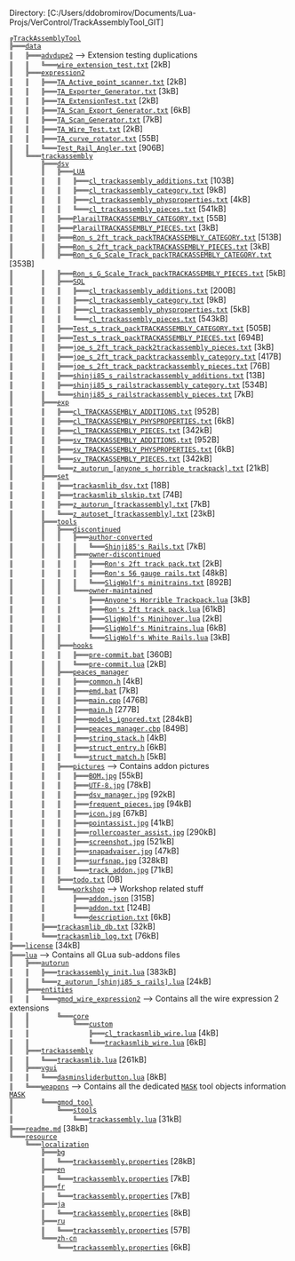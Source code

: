 ﻿Directory: [C:/Users/ddobromirov/Documents/Lua-Projs/VerControl/TrackAssemblyTool_GIT]

`╔`[`TrackAssemblyTool`][ref-1-TrackAssemblyTool]  
`╠═══`[`data`][ref-2-data]  
`║   ╠═══`[`advdupe2`][ref-3-advdupe2] --> Extension testing duplications  
`║   ║   ╚═══`[`wire_extension_test.txt`][ref-4-wire%5Fextension%5Ftest.txt] [2kB]  
`║   ╠═══`[`expression2`][ref-5-expression2]  
`║   ║   ╠═══`[`TA_Active_point_scanner.txt`][ref-6-TA%5FActive%5Fpoint%5Fscanner.txt] [2kB]  
`║   ║   ╠═══`[`TA_Exporter_Generator.txt`][ref-7-TA%5FExporter%5FGenerator.txt] [3kB]  
`║   ║   ╠═══`[`TA_ExtensionTest.txt`][ref-8-TA%5FExtensionTest.txt] [2kB]  
`║   ║   ╠═══`[`TA_Scan_Export_Generator.txt`][ref-9-TA%5FScan%5FExport%5FGenerator.txt] [6kB]  
`║   ║   ╠═══`[`TA_Scan_Generator.txt`][ref-10-TA%5FScan%5FGenerator.txt] [7kB]  
`║   ║   ╠═══`[`TA_Wire_Test.txt`][ref-11-TA%5FWire%5FTest.txt] [2kB]  
`║   ║   ╠═══`[`TA_curve_rotator.txt`][ref-12-TA%5Fcurve%5Frotator.txt] [55B]  
`║   ║   ╚═══`[`Test_Rail_Angler.txt`][ref-13-Test%5FRail%5FAngler.txt] [906B]  
`║   ╚═══`[`trackassembly`][ref-14-trackassembly]  
`║       ╠═══`[`dsv`][ref-15-dsv]  
`║       ║   ╠═══`[`LUA`][ref-16-LUA]  
`║       ║   ║   ╠═══`[`cl_trackassembly_additions.txt`][ref-17-cl%5Ftrackassembly%5Fadditions.txt] [103B]  
`║       ║   ║   ╠═══`[`cl_trackassembly_category.txt`][ref-18-cl%5Ftrackassembly%5Fcategory.txt] [9kB]  
`║       ║   ║   ╠═══`[`cl_trackassembly_physproperties.txt`][ref-19-cl%5Ftrackassembly%5Fphysproperties.txt] [4kB]  
`║       ║   ║   ╚═══`[`cl_trackassembly_pieces.txt`][ref-20-cl%5Ftrackassembly%5Fpieces.txt] [541kB]  
`║       ║   ╠═══`[`PlarailTRACKASSEMBLY_CATEGORY.txt`][ref-21-PlarailTRACKASSEMBLY%5FCATEGORY.txt] [55B]  
`║       ║   ╠═══`[`PlarailTRACKASSEMBLY_PIECES.txt`][ref-22-PlarailTRACKASSEMBLY%5FPIECES.txt] [3kB]  
`║       ║   ╠═══`[`Ron_s_2ft_track_packTRACKASSEMBLY_CATEGORY.txt`][ref-23-Ron%5Fs%5F2ft%5Ftrack%5FpackTRACKASSEMBLY%5FCATEGORY.txt] [513B]  
`║       ║   ╠═══`[`Ron_s_2ft_track_packTRACKASSEMBLY_PIECES.txt`][ref-24-Ron%5Fs%5F2ft%5Ftrack%5FpackTRACKASSEMBLY%5FPIECES.txt] [3kB]  
`║       ║   ╠═══`[`Ron_s_G_Scale_Track_packTRACKASSEMBLY_CATEGORY.txt`][ref-25-Ron%5Fs%5FG%5FScale%5FTrack%5FpackTRACKASSEMBLY%5FCATEGORY.txt] [353B]  
`║       ║   ╠═══`[`Ron_s_G_Scale_Track_packTRACKASSEMBLY_PIECES.txt`][ref-26-Ron%5Fs%5FG%5FScale%5FTrack%5FpackTRACKASSEMBLY%5FPIECES.txt] [5kB]  
`║       ║   ╠═══`[`SQL`][ref-27-SQL]  
`║       ║   ║   ╠═══`[`cl_trackassembly_additions.txt`][ref-28-cl%5Ftrackassembly%5Fadditions.txt] [200B]  
`║       ║   ║   ╠═══`[`cl_trackassembly_category.txt`][ref-29-cl%5Ftrackassembly%5Fcategory.txt] [9kB]  
`║       ║   ║   ╠═══`[`cl_trackassembly_physproperties.txt`][ref-30-cl%5Ftrackassembly%5Fphysproperties.txt] [5kB]  
`║       ║   ║   ╚═══`[`cl_trackassembly_pieces.txt`][ref-31-cl%5Ftrackassembly%5Fpieces.txt] [543kB]  
`║       ║   ╠═══`[`Test_s_track_packTRACKASSEMBLY_CATEGORY.txt`][ref-32-Test%5Fs%5Ftrack%5FpackTRACKASSEMBLY%5FCATEGORY.txt] [505B]  
`║       ║   ╠═══`[`Test_s_track_packTRACKASSEMBLY_PIECES.txt`][ref-33-Test%5Fs%5Ftrack%5FpackTRACKASSEMBLY%5FPIECES.txt] [694B]  
`║       ║   ╠═══`[`joe_s_2ft_track_pack2trackassembly_pieces.txt`][ref-34-joe%5Fs%5F2ft%5Ftrack%5Fpack2trackassembly%5Fpieces.txt] [3kB]  
`║       ║   ╠═══`[`joe_s_2ft_track_packtrackassembly_category.txt`][ref-35-joe%5Fs%5F2ft%5Ftrack%5Fpacktrackassembly%5Fcategory.txt] [417B]  
`║       ║   ╠═══`[`joe_s_2ft_track_packtrackassembly_pieces.txt`][ref-36-joe%5Fs%5F2ft%5Ftrack%5Fpacktrackassembly%5Fpieces.txt] [76B]  
`║       ║   ╠═══`[`shinji85_s_railstrackassembly_additions.txt`][ref-37-shinji85%5Fs%5Frailstrackassembly%5Fadditions.txt] [13B]  
`║       ║   ╠═══`[`shinji85_s_railstrackassembly_category.txt`][ref-38-shinji85%5Fs%5Frailstrackassembly%5Fcategory.txt] [534B]  
`║       ║   ╚═══`[`shinji85_s_railstrackassembly_pieces.txt`][ref-39-shinji85%5Fs%5Frailstrackassembly%5Fpieces.txt] [7kB]  
`║       ╠═══`[`exp`][ref-40-exp]  
`║       ║   ╠═══`[`cl_TRACKASSEMBLY_ADDITIONS.txt`][ref-41-cl%5FTRACKASSEMBLY%5FADDITIONS.txt] [952B]  
`║       ║   ╠═══`[`cl_TRACKASSEMBLY_PHYSPROPERTIES.txt`][ref-42-cl%5FTRACKASSEMBLY%5FPHYSPROPERTIES.txt] [6kB]  
`║       ║   ╠═══`[`cl_TRACKASSEMBLY_PIECES.txt`][ref-43-cl%5FTRACKASSEMBLY%5FPIECES.txt] [342kB]  
`║       ║   ╠═══`[`sv_TRACKASSEMBLY_ADDITIONS.txt`][ref-44-sv%5FTRACKASSEMBLY%5FADDITIONS.txt] [952B]  
`║       ║   ╠═══`[`sv_TRACKASSEMBLY_PHYSPROPERTIES.txt`][ref-45-sv%5FTRACKASSEMBLY%5FPHYSPROPERTIES.txt] [6kB]  
`║       ║   ╠═══`[`sv_TRACKASSEMBLY_PIECES.txt`][ref-46-sv%5FTRACKASSEMBLY%5FPIECES.txt] [342kB]  
`║       ║   ╚═══`[`z_autorun_[anyone_s_horrible_trackpack].txt`][ref-47-z%5Fautorun%5F%5Banyone%5Fs%5Fhorrible%5Ftrackpack%5D.txt] [21kB]  
`║       ╠═══`[`set`][ref-48-set]  
`║       ║   ╠═══`[`trackasmlib_dsv.txt`][ref-49-trackasmlib%5Fdsv.txt] [18B]  
`║       ║   ╠═══`[`trackasmlib_slskip.txt`][ref-50-trackasmlib%5Fslskip.txt] [74B]  
`║       ║   ╠═══`[`z_autorun_[trackassembly].txt`][ref-51-z%5Fautorun%5F%5Btrackassembly%5D.txt] [7kB]  
`║       ║   ╚═══`[`z_autoset_[trackassembly].txt`][ref-52-z%5Fautoset%5F%5Btrackassembly%5D.txt] [23kB]  
`║       ╠═══`[`tools`][ref-53-tools]  
`║       ║   ╠═══`[`discontinued`][ref-54-discontinued]  
`║       ║   ║   ╠═══`[`author-converted`][ref-55-author%2Dconverted]  
`║       ║   ║   ║   ╚═══`[`Shinji85's Rails.txt`][ref-56-Shinji85%27s%20Rails.txt] [7kB]  
`║       ║   ║   ╠═══`[`owner-discontinued`][ref-57-owner%2Ddiscontinued]  
`║       ║   ║   ║   ╠═══`[`Ron's 2ft track pack.txt`][ref-58-Ron%27s%202ft%20track%20pack.txt] [2kB]  
`║       ║   ║   ║   ╠═══`[`Ron's 56 gauge rails.txt`][ref-59-Ron%27s%2056%20gauge%20rails.txt] [48kB]  
`║       ║   ║   ║   ╚═══`[`SligWolf's minitrains.txt`][ref-60-SligWolf%27s%20minitrains.txt] [892B]  
`║       ║   ║   ╚═══`[`owner-maintained`][ref-61-owner%2Dmaintained]  
`║       ║   ║       ╠═══`[`Anyone's Horrible Trackpack.lua`][ref-62-Anyone%27s%20Horrible%20Trackpack.lua] [3kB]  
`║       ║   ║       ╠═══`[`Ron's 2ft track pack.lua`][ref-63-Ron%27s%202ft%20track%20pack.lua] [61kB]  
`║       ║   ║       ╠═══`[`SligWolf's Minihover.lua`][ref-64-SligWolf%27s%20Minihover.lua] [2kB]  
`║       ║   ║       ╠═══`[`SligWolf's Minitrains.lua`][ref-65-SligWolf%27s%20Minitrains.lua] [6kB]  
`║       ║   ║       ╚═══`[`SligWolf's White Rails.lua`][ref-66-SligWolf%27s%20White%20Rails.lua] [3kB]  
`║       ║   ╠═══`[`hooks`][ref-67-hooks]  
`║       ║   ║   ╠═══`[`pre-commit.bat`][ref-68-pre%2Dcommit.bat] [360B]  
`║       ║   ║   ╚═══`[`pre-commit.lua`][ref-69-pre%2Dcommit.lua] [2kB]  
`║       ║   ╠═══`[`peaces_manager`][ref-70-peaces%5Fmanager]  
`║       ║   ║   ╠═══`[`common.h`][ref-71-common.h] [4kB]  
`║       ║   ║   ╠═══`[`emd.bat`][ref-72-emd.bat] [7kB]  
`║       ║   ║   ╠═══`[`main.cpp`][ref-73-main.cpp] [476B]  
`║       ║   ║   ╠═══`[`main.h`][ref-74-main.h] [277B]  
`║       ║   ║   ╠═══`[`models_ignored.txt`][ref-75-models%5Fignored.txt] [284kB]  
`║       ║   ║   ╠═══`[`peaces_manager.cbp`][ref-76-peaces%5Fmanager.cbp] [849B]  
`║       ║   ║   ╠═══`[`string_stack.h`][ref-77-string%5Fstack.h] [4kB]  
`║       ║   ║   ╠═══`[`struct_entry.h`][ref-78-struct%5Fentry.h] [6kB]  
`║       ║   ║   ╚═══`[`struct_match.h`][ref-79-struct%5Fmatch.h] [5kB]  
`║       ║   ╠═══`[`pictures`][ref-80-pictures] --> Contains addon pictures  
`║       ║   ║   ╠═══`[`BOM.jpg`][ref-81-BOM.jpg] [55kB]  
`║       ║   ║   ╠═══`[`UTF-8.jpg`][ref-82-UTF%2D8.jpg] [78kB]  
`║       ║   ║   ╠═══`[`dsv_manager.jpg`][ref-83-dsv%5Fmanager.jpg] [92kB]  
`║       ║   ║   ╠═══`[`frequent_pieces.jpg`][ref-84-frequent%5Fpieces.jpg] [94kB]  
`║       ║   ║   ╠═══`[`icon.jpg`][ref-85-icon.jpg] [67kB]  
`║       ║   ║   ╠═══`[`pointassist.jpg`][ref-86-pointassist.jpg] [41kB]  
`║       ║   ║   ╠═══`[`rollercoaster_assist.jpg`][ref-87-rollercoaster%5Fassist.jpg] [290kB]  
`║       ║   ║   ╠═══`[`screenshot.jpg`][ref-88-screenshot.jpg] [521kB]  
`║       ║   ║   ╠═══`[`snapadvaiser.jpg`][ref-89-snapadvaiser.jpg] [47kB]  
`║       ║   ║   ╠═══`[`surfsnap.jpg`][ref-90-surfsnap.jpg] [328kB]  
`║       ║   ║   ╚═══`[`track_addon.jpg`][ref-91-track%5Faddon.jpg] [71kB]  
`║       ║   ╠═══`[`todo.txt`][ref-92-todo.txt] [0B]  
`║       ║   ╚═══`[`workshop`][ref-93-workshop] --> Workshop related stuff  
`║       ║       ╠═══`[`addon.json`][ref-94-addon.json] [315B]  
`║       ║       ╠═══`[`addon.txt`][ref-95-addon.txt] [124B]  
`║       ║       ╚═══`[`description.txt`][ref-96-description.txt] [6kB]  
`║       ╠═══`[`trackasmlib_db.txt`][ref-97-trackasmlib%5Fdb.txt] [32kB]  
`║       ╚═══`[`trackasmlib_log.txt`][ref-98-trackasmlib%5Flog.txt] [76kB]  
`╠═══`[`license`][ref-99-license] [34kB]  
`╠═══`[`lua`][ref-100-lua] --> Contains all GLua sub-addons files  
`║   ╠═══`[`autorun`][ref-101-autorun]  
`║   ║   ╠═══`[`trackassembly_init.lua`][ref-102-trackassembly%5Finit.lua] [383kB]  
`║   ║   ╚═══`[`z_autorun_[shinji85_s_rails].lua`][ref-103-z%5Fautorun%5F%5Bshinji85%5Fs%5Frails%5D.lua] [24kB]  
`║   ╠═══`[`entities`][ref-104-entities]  
`║   ║   ╚═══`[`gmod_wire_expression2`][ref-105-gmod%5Fwire%5Fexpression2] --> Contains all the wire expression 2 extensions  
`║   ║       ╚═══`[`core`][ref-106-core]  
`║   ║           ╚═══`[`custom`][ref-107-custom]  
`║   ║               ╠═══`[`cl_trackasmlib_wire.lua`][ref-108-cl%5Ftrackasmlib%5Fwire.lua] [4kB]  
`║   ║               ╚═══`[`trackasmlib_wire.lua`][ref-109-trackasmlib%5Fwire.lua] [6kB]  
`║   ╠═══`[`trackassembly`][ref-110-trackassembly]  
`║   ║   ╚═══`[`trackasmlib.lua`][ref-111-trackasmlib.lua] [261kB]  
`║   ╠═══`[`vgui`][ref-112-vgui]  
`║   ║   ╚═══`[`dasminsliderbutton.lua`][ref-113-dasminsliderbutton.lua] [8kB]  
`║   ╚═══`[`weapons`][ref-115-weapons] --> Contains all the dedicated [`MASK`][ref-114-MASK] tool objects information [`MASK`][ref-114-MASK]  
`║       ╚═══`[`gmod_tool`][ref-116-gmod%5Ftool]  
`║           ╚═══`[`stools`][ref-117-stools]  
`║               ╚═══`[`trackassembly.lua`][ref-118-trackassembly.lua] [31kB]  
`╠═══`[`readme.md`][ref-119-readme.md] [38kB]  
`╚═══`[`resource`][ref-120-resource]  
`    ╚═══`[`localization`][ref-121-localization]  
`        ╠═══`[`bg`][ref-122-bg]  
`        ║   ╚═══`[`trackassembly.properties`][ref-123-trackassembly.properties] [28kB]  
`        ╠═══`[`en`][ref-124-en]  
`        ║   ╚═══`[`trackassembly.properties`][ref-125-trackassembly.properties] [7kB]  
`        ╠═══`[`fr`][ref-126-fr]  
`        ║   ╚═══`[`trackassembly.properties`][ref-127-trackassembly.properties] [7kB]  
`        ╠═══`[`ja`][ref-128-ja]  
`        ║   ╚═══`[`trackassembly.properties`][ref-129-trackassembly.properties] [8kB]  
`        ╠═══`[`ru`][ref-130-ru]  
`        ║   ╚═══`[`trackassembly.properties`][ref-131-trackassembly.properties] [57B]  
`        ╚═══`[`zh-cn`][ref-132-zh%2Dcn]  
`            ╚═══`[`trackassembly.properties`][ref-133-trackassembly.properties] [6kB]  

[ref-1-TrackAssemblyTool]: https://github.com/dvdvideo1234/TrackAssemblyTool
[ref-2-data]: https://github.com/dvdvideo1234/TrackAssemblyTool/blob/master/data
[ref-3-advdupe2]: https://github.com/dvdvideo1234/TrackAssemblyTool/blob/master/data/advdupe2
[ref-4-wire%5Fextension%5Ftest.txt]: https://github.com/dvdvideo1234/TrackAssemblyTool/blob/master/data/advdupe2/wire%5Fextension%5Ftest.txt
[ref-5-expression2]: https://github.com/dvdvideo1234/TrackAssemblyTool/blob/master/data/expression2
[ref-6-TA%5FActive%5Fpoint%5Fscanner.txt]: https://github.com/dvdvideo1234/TrackAssemblyTool/blob/master/data/expression2/TA%5FActive%5Fpoint%5Fscanner.txt
[ref-7-TA%5FExporter%5FGenerator.txt]: https://github.com/dvdvideo1234/TrackAssemblyTool/blob/master/data/expression2/TA%5FExporter%5FGenerator.txt
[ref-8-TA%5FExtensionTest.txt]: https://github.com/dvdvideo1234/TrackAssemblyTool/blob/master/data/expression2/TA%5FExtensionTest.txt
[ref-9-TA%5FScan%5FExport%5FGenerator.txt]: https://github.com/dvdvideo1234/TrackAssemblyTool/blob/master/data/expression2/TA%5FScan%5FExport%5FGenerator.txt
[ref-10-TA%5FScan%5FGenerator.txt]: https://github.com/dvdvideo1234/TrackAssemblyTool/blob/master/data/expression2/TA%5FScan%5FGenerator.txt
[ref-11-TA%5FWire%5FTest.txt]: https://github.com/dvdvideo1234/TrackAssemblyTool/blob/master/data/expression2/TA%5FWire%5FTest.txt
[ref-12-TA%5Fcurve%5Frotator.txt]: https://github.com/dvdvideo1234/TrackAssemblyTool/blob/master/data/expression2/TA%5Fcurve%5Frotator.txt
[ref-13-Test%5FRail%5FAngler.txt]: https://github.com/dvdvideo1234/TrackAssemblyTool/blob/master/data/expression2/Test%5FRail%5FAngler.txt
[ref-14-trackassembly]: https://github.com/dvdvideo1234/TrackAssemblyTool/blob/master/data/trackassembly
[ref-15-dsv]: https://github.com/dvdvideo1234/TrackAssemblyTool/blob/master/data/trackassembly/dsv
[ref-16-LUA]: https://github.com/dvdvideo1234/TrackAssemblyTool/blob/master/data/trackassembly/dsv/LUA
[ref-17-cl%5Ftrackassembly%5Fadditions.txt]: https://github.com/dvdvideo1234/TrackAssemblyTool/blob/master/data/trackassembly/dsv/LUA/cl%5Ftrackassembly%5Fadditions.txt
[ref-18-cl%5Ftrackassembly%5Fcategory.txt]: https://github.com/dvdvideo1234/TrackAssemblyTool/blob/master/data/trackassembly/dsv/LUA/cl%5Ftrackassembly%5Fcategory.txt
[ref-19-cl%5Ftrackassembly%5Fphysproperties.txt]: https://github.com/dvdvideo1234/TrackAssemblyTool/blob/master/data/trackassembly/dsv/LUA/cl%5Ftrackassembly%5Fphysproperties.txt
[ref-20-cl%5Ftrackassembly%5Fpieces.txt]: https://github.com/dvdvideo1234/TrackAssemblyTool/blob/master/data/trackassembly/dsv/LUA/cl%5Ftrackassembly%5Fpieces.txt
[ref-21-PlarailTRACKASSEMBLY%5FCATEGORY.txt]: https://github.com/dvdvideo1234/TrackAssemblyTool/blob/master/data/trackassembly/dsv/PlarailTRACKASSEMBLY%5FCATEGORY.txt
[ref-22-PlarailTRACKASSEMBLY%5FPIECES.txt]: https://github.com/dvdvideo1234/TrackAssemblyTool/blob/master/data/trackassembly/dsv/PlarailTRACKASSEMBLY%5FPIECES.txt
[ref-23-Ron%5Fs%5F2ft%5Ftrack%5FpackTRACKASSEMBLY%5FCATEGORY.txt]: https://github.com/dvdvideo1234/TrackAssemblyTool/blob/master/data/trackassembly/dsv/Ron%5Fs%5F2ft%5Ftrack%5FpackTRACKASSEMBLY%5FCATEGORY.txt
[ref-24-Ron%5Fs%5F2ft%5Ftrack%5FpackTRACKASSEMBLY%5FPIECES.txt]: https://github.com/dvdvideo1234/TrackAssemblyTool/blob/master/data/trackassembly/dsv/Ron%5Fs%5F2ft%5Ftrack%5FpackTRACKASSEMBLY%5FPIECES.txt
[ref-25-Ron%5Fs%5FG%5FScale%5FTrack%5FpackTRACKASSEMBLY%5FCATEGORY.txt]: https://github.com/dvdvideo1234/TrackAssemblyTool/blob/master/data/trackassembly/dsv/Ron%5Fs%5FG%5FScale%5FTrack%5FpackTRACKASSEMBLY%5FCATEGORY.txt
[ref-26-Ron%5Fs%5FG%5FScale%5FTrack%5FpackTRACKASSEMBLY%5FPIECES.txt]: https://github.com/dvdvideo1234/TrackAssemblyTool/blob/master/data/trackassembly/dsv/Ron%5Fs%5FG%5FScale%5FTrack%5FpackTRACKASSEMBLY%5FPIECES.txt
[ref-27-SQL]: https://github.com/dvdvideo1234/TrackAssemblyTool/blob/master/data/trackassembly/dsv/SQL
[ref-28-cl%5Ftrackassembly%5Fadditions.txt]: https://github.com/dvdvideo1234/TrackAssemblyTool/blob/master/data/trackassembly/dsv/SQL/cl%5Ftrackassembly%5Fadditions.txt
[ref-29-cl%5Ftrackassembly%5Fcategory.txt]: https://github.com/dvdvideo1234/TrackAssemblyTool/blob/master/data/trackassembly/dsv/SQL/cl%5Ftrackassembly%5Fcategory.txt
[ref-30-cl%5Ftrackassembly%5Fphysproperties.txt]: https://github.com/dvdvideo1234/TrackAssemblyTool/blob/master/data/trackassembly/dsv/SQL/cl%5Ftrackassembly%5Fphysproperties.txt
[ref-31-cl%5Ftrackassembly%5Fpieces.txt]: https://github.com/dvdvideo1234/TrackAssemblyTool/blob/master/data/trackassembly/dsv/SQL/cl%5Ftrackassembly%5Fpieces.txt
[ref-32-Test%5Fs%5Ftrack%5FpackTRACKASSEMBLY%5FCATEGORY.txt]: https://github.com/dvdvideo1234/TrackAssemblyTool/blob/master/data/trackassembly/dsv/Test%5Fs%5Ftrack%5FpackTRACKASSEMBLY%5FCATEGORY.txt
[ref-33-Test%5Fs%5Ftrack%5FpackTRACKASSEMBLY%5FPIECES.txt]: https://github.com/dvdvideo1234/TrackAssemblyTool/blob/master/data/trackassembly/dsv/Test%5Fs%5Ftrack%5FpackTRACKASSEMBLY%5FPIECES.txt
[ref-34-joe%5Fs%5F2ft%5Ftrack%5Fpack2trackassembly%5Fpieces.txt]: https://github.com/dvdvideo1234/TrackAssemblyTool/blob/master/data/trackassembly/dsv/joe%5Fs%5F2ft%5Ftrack%5Fpack2trackassembly%5Fpieces.txt
[ref-35-joe%5Fs%5F2ft%5Ftrack%5Fpacktrackassembly%5Fcategory.txt]: https://github.com/dvdvideo1234/TrackAssemblyTool/blob/master/data/trackassembly/dsv/joe%5Fs%5F2ft%5Ftrack%5Fpacktrackassembly%5Fcategory.txt
[ref-36-joe%5Fs%5F2ft%5Ftrack%5Fpacktrackassembly%5Fpieces.txt]: https://github.com/dvdvideo1234/TrackAssemblyTool/blob/master/data/trackassembly/dsv/joe%5Fs%5F2ft%5Ftrack%5Fpacktrackassembly%5Fpieces.txt
[ref-37-shinji85%5Fs%5Frailstrackassembly%5Fadditions.txt]: https://github.com/dvdvideo1234/TrackAssemblyTool/blob/master/data/trackassembly/dsv/shinji85%5Fs%5Frailstrackassembly%5Fadditions.txt
[ref-38-shinji85%5Fs%5Frailstrackassembly%5Fcategory.txt]: https://github.com/dvdvideo1234/TrackAssemblyTool/blob/master/data/trackassembly/dsv/shinji85%5Fs%5Frailstrackassembly%5Fcategory.txt
[ref-39-shinji85%5Fs%5Frailstrackassembly%5Fpieces.txt]: https://github.com/dvdvideo1234/TrackAssemblyTool/blob/master/data/trackassembly/dsv/shinji85%5Fs%5Frailstrackassembly%5Fpieces.txt
[ref-40-exp]: https://github.com/dvdvideo1234/TrackAssemblyTool/blob/master/data/trackassembly/exp
[ref-41-cl%5FTRACKASSEMBLY%5FADDITIONS.txt]: https://github.com/dvdvideo1234/TrackAssemblyTool/blob/master/data/trackassembly/exp/cl%5FTRACKASSEMBLY%5FADDITIONS.txt
[ref-42-cl%5FTRACKASSEMBLY%5FPHYSPROPERTIES.txt]: https://github.com/dvdvideo1234/TrackAssemblyTool/blob/master/data/trackassembly/exp/cl%5FTRACKASSEMBLY%5FPHYSPROPERTIES.txt
[ref-43-cl%5FTRACKASSEMBLY%5FPIECES.txt]: https://github.com/dvdvideo1234/TrackAssemblyTool/blob/master/data/trackassembly/exp/cl%5FTRACKASSEMBLY%5FPIECES.txt
[ref-44-sv%5FTRACKASSEMBLY%5FADDITIONS.txt]: https://github.com/dvdvideo1234/TrackAssemblyTool/blob/master/data/trackassembly/exp/sv%5FTRACKASSEMBLY%5FADDITIONS.txt
[ref-45-sv%5FTRACKASSEMBLY%5FPHYSPROPERTIES.txt]: https://github.com/dvdvideo1234/TrackAssemblyTool/blob/master/data/trackassembly/exp/sv%5FTRACKASSEMBLY%5FPHYSPROPERTIES.txt
[ref-46-sv%5FTRACKASSEMBLY%5FPIECES.txt]: https://github.com/dvdvideo1234/TrackAssemblyTool/blob/master/data/trackassembly/exp/sv%5FTRACKASSEMBLY%5FPIECES.txt
[ref-47-z%5Fautorun%5F%5Banyone%5Fs%5Fhorrible%5Ftrackpack%5D.txt]: https://github.com/dvdvideo1234/TrackAssemblyTool/blob/master/data/trackassembly/exp/z%5Fautorun%5F%5Banyone%5Fs%5Fhorrible%5Ftrackpack%5D.txt
[ref-48-set]: https://github.com/dvdvideo1234/TrackAssemblyTool/blob/master/data/trackassembly/set
[ref-49-trackasmlib%5Fdsv.txt]: https://github.com/dvdvideo1234/TrackAssemblyTool/blob/master/data/trackassembly/set/trackasmlib%5Fdsv.txt
[ref-50-trackasmlib%5Fslskip.txt]: https://github.com/dvdvideo1234/TrackAssemblyTool/blob/master/data/trackassembly/set/trackasmlib%5Fslskip.txt
[ref-51-z%5Fautorun%5F%5Btrackassembly%5D.txt]: https://github.com/dvdvideo1234/TrackAssemblyTool/blob/master/data/trackassembly/set/z%5Fautorun%5F%5Btrackassembly%5D.txt
[ref-52-z%5Fautoset%5F%5Btrackassembly%5D.txt]: https://github.com/dvdvideo1234/TrackAssemblyTool/blob/master/data/trackassembly/set/z%5Fautoset%5F%5Btrackassembly%5D.txt
[ref-53-tools]: https://github.com/dvdvideo1234/TrackAssemblyTool/blob/master/data/trackassembly/tools
[ref-54-discontinued]: https://github.com/dvdvideo1234/TrackAssemblyTool/blob/master/data/trackassembly/tools/discontinued
[ref-55-author%2Dconverted]: https://github.com/dvdvideo1234/TrackAssemblyTool/blob/master/data/trackassembly/tools/discontinued/author%2Dconverted
[ref-56-Shinji85%27s%20Rails.txt]: https://github.com/dvdvideo1234/TrackAssemblyTool/blob/master/data/trackassembly/tools/discontinued/author%2Dconverted/Shinji85%27s%20Rails.txt
[ref-57-owner%2Ddiscontinued]: https://github.com/dvdvideo1234/TrackAssemblyTool/blob/master/data/trackassembly/tools/discontinued/owner%2Ddiscontinued
[ref-58-Ron%27s%202ft%20track%20pack.txt]: https://github.com/dvdvideo1234/TrackAssemblyTool/blob/master/data/trackassembly/tools/discontinued/owner%2Ddiscontinued/Ron%27s%202ft%20track%20pack.txt
[ref-59-Ron%27s%2056%20gauge%20rails.txt]: https://github.com/dvdvideo1234/TrackAssemblyTool/blob/master/data/trackassembly/tools/discontinued/owner%2Ddiscontinued/Ron%27s%2056%20gauge%20rails.txt
[ref-60-SligWolf%27s%20minitrains.txt]: https://github.com/dvdvideo1234/TrackAssemblyTool/blob/master/data/trackassembly/tools/discontinued/owner%2Ddiscontinued/SligWolf%27s%20minitrains.txt
[ref-61-owner%2Dmaintained]: https://github.com/dvdvideo1234/TrackAssemblyTool/blob/master/data/trackassembly/tools/discontinued/owner%2Dmaintained
[ref-62-Anyone%27s%20Horrible%20Trackpack.lua]: https://github.com/dvdvideo1234/TrackAssemblyTool/blob/master/data/trackassembly/tools/discontinued/owner%2Dmaintained/Anyone%27s%20Horrible%20Trackpack.lua
[ref-63-Ron%27s%202ft%20track%20pack.lua]: https://github.com/dvdvideo1234/TrackAssemblyTool/blob/master/data/trackassembly/tools/discontinued/owner%2Dmaintained/Ron%27s%202ft%20track%20pack.lua
[ref-64-SligWolf%27s%20Minihover.lua]: https://github.com/dvdvideo1234/TrackAssemblyTool/blob/master/data/trackassembly/tools/discontinued/owner%2Dmaintained/SligWolf%27s%20Minihover.lua
[ref-65-SligWolf%27s%20Minitrains.lua]: https://github.com/dvdvideo1234/TrackAssemblyTool/blob/master/data/trackassembly/tools/discontinued/owner%2Dmaintained/SligWolf%27s%20Minitrains.lua
[ref-66-SligWolf%27s%20White%20Rails.lua]: https://github.com/dvdvideo1234/TrackAssemblyTool/blob/master/data/trackassembly/tools/discontinued/owner%2Dmaintained/SligWolf%27s%20White%20Rails.lua
[ref-67-hooks]: https://github.com/dvdvideo1234/TrackAssemblyTool/blob/master/data/trackassembly/tools/hooks
[ref-68-pre%2Dcommit.bat]: https://github.com/dvdvideo1234/TrackAssemblyTool/blob/master/data/trackassembly/tools/hooks/pre%2Dcommit.bat
[ref-69-pre%2Dcommit.lua]: https://github.com/dvdvideo1234/TrackAssemblyTool/blob/master/data/trackassembly/tools/hooks/pre%2Dcommit.lua
[ref-70-peaces%5Fmanager]: https://github.com/dvdvideo1234/TrackAssemblyTool/blob/master/data/trackassembly/tools/peaces%5Fmanager
[ref-71-common.h]: https://github.com/dvdvideo1234/TrackAssemblyTool/blob/master/data/trackassembly/tools/peaces%5Fmanager/common.h
[ref-72-emd.bat]: https://github.com/dvdvideo1234/TrackAssemblyTool/blob/master/data/trackassembly/tools/peaces%5Fmanager/emd.bat
[ref-73-main.cpp]: https://github.com/dvdvideo1234/TrackAssemblyTool/blob/master/data/trackassembly/tools/peaces%5Fmanager/main.cpp
[ref-74-main.h]: https://github.com/dvdvideo1234/TrackAssemblyTool/blob/master/data/trackassembly/tools/peaces%5Fmanager/main.h
[ref-75-models%5Fignored.txt]: https://github.com/dvdvideo1234/TrackAssemblyTool/blob/master/data/trackassembly/tools/peaces%5Fmanager/models%5Fignored.txt
[ref-76-peaces%5Fmanager.cbp]: https://github.com/dvdvideo1234/TrackAssemblyTool/blob/master/data/trackassembly/tools/peaces%5Fmanager/peaces%5Fmanager.cbp
[ref-77-string%5Fstack.h]: https://github.com/dvdvideo1234/TrackAssemblyTool/blob/master/data/trackassembly/tools/peaces%5Fmanager/string%5Fstack.h
[ref-78-struct%5Fentry.h]: https://github.com/dvdvideo1234/TrackAssemblyTool/blob/master/data/trackassembly/tools/peaces%5Fmanager/struct%5Fentry.h
[ref-79-struct%5Fmatch.h]: https://github.com/dvdvideo1234/TrackAssemblyTool/blob/master/data/trackassembly/tools/peaces%5Fmanager/struct%5Fmatch.h
[ref-80-pictures]: https://github.com/dvdvideo1234/TrackAssemblyTool/blob/master/data/trackassembly/tools/pictures
[ref-81-BOM.jpg]: https://github.com/dvdvideo1234/TrackAssemblyTool/blob/master/data/trackassembly/tools/pictures/BOM.jpg
[ref-82-UTF%2D8.jpg]: https://github.com/dvdvideo1234/TrackAssemblyTool/blob/master/data/trackassembly/tools/pictures/UTF%2D8.jpg
[ref-83-dsv%5Fmanager.jpg]: https://github.com/dvdvideo1234/TrackAssemblyTool/blob/master/data/trackassembly/tools/pictures/dsv%5Fmanager.jpg
[ref-84-frequent%5Fpieces.jpg]: https://github.com/dvdvideo1234/TrackAssemblyTool/blob/master/data/trackassembly/tools/pictures/frequent%5Fpieces.jpg
[ref-85-icon.jpg]: https://github.com/dvdvideo1234/TrackAssemblyTool/blob/master/data/trackassembly/tools/pictures/icon.jpg
[ref-86-pointassist.jpg]: https://github.com/dvdvideo1234/TrackAssemblyTool/blob/master/data/trackassembly/tools/pictures/pointassist.jpg
[ref-87-rollercoaster%5Fassist.jpg]: https://github.com/dvdvideo1234/TrackAssemblyTool/blob/master/data/trackassembly/tools/pictures/rollercoaster%5Fassist.jpg
[ref-88-screenshot.jpg]: https://github.com/dvdvideo1234/TrackAssemblyTool/blob/master/data/trackassembly/tools/pictures/screenshot.jpg
[ref-89-snapadvaiser.jpg]: https://github.com/dvdvideo1234/TrackAssemblyTool/blob/master/data/trackassembly/tools/pictures/snapadvaiser.jpg
[ref-90-surfsnap.jpg]: https://github.com/dvdvideo1234/TrackAssemblyTool/blob/master/data/trackassembly/tools/pictures/surfsnap.jpg
[ref-91-track%5Faddon.jpg]: https://github.com/dvdvideo1234/TrackAssemblyTool/blob/master/data/trackassembly/tools/pictures/track%5Faddon.jpg
[ref-92-todo.txt]: https://github.com/dvdvideo1234/TrackAssemblyTool/blob/master/data/trackassembly/tools/todo.txt
[ref-93-workshop]: https://github.com/dvdvideo1234/TrackAssemblyTool/blob/master/data/trackassembly/tools/workshop
[ref-94-addon.json]: https://github.com/dvdvideo1234/TrackAssemblyTool/blob/master/data/trackassembly/tools/workshop/addon.json
[ref-95-addon.txt]: https://github.com/dvdvideo1234/TrackAssemblyTool/blob/master/data/trackassembly/tools/workshop/addon.txt
[ref-96-description.txt]: https://github.com/dvdvideo1234/TrackAssemblyTool/blob/master/data/trackassembly/tools/workshop/description.txt
[ref-97-trackasmlib%5Fdb.txt]: https://github.com/dvdvideo1234/TrackAssemblyTool/blob/master/data/trackassembly/trackasmlib%5Fdb.txt
[ref-98-trackasmlib%5Flog.txt]: https://github.com/dvdvideo1234/TrackAssemblyTool/blob/master/data/trackassembly/trackasmlib%5Flog.txt
[ref-99-license]: https://github.com/dvdvideo1234/TrackAssemblyTool/blob/master/license
[ref-100-lua]: https://github.com/dvdvideo1234/TrackAssemblyTool/blob/master/lua
[ref-101-autorun]: https://github.com/dvdvideo1234/TrackAssemblyTool/blob/master/lua/autorun
[ref-102-trackassembly%5Finit.lua]: https://github.com/dvdvideo1234/TrackAssemblyTool/blob/master/lua/autorun/trackassembly%5Finit.lua
[ref-103-z%5Fautorun%5F%5Bshinji85%5Fs%5Frails%5D.lua]: https://github.com/dvdvideo1234/TrackAssemblyTool/blob/master/lua/autorun/z%5Fautorun%5F%5Bshinji85%5Fs%5Frails%5D.lua
[ref-104-entities]: https://github.com/dvdvideo1234/TrackAssemblyTool/blob/master/lua/entities
[ref-105-gmod%5Fwire%5Fexpression2]: https://github.com/dvdvideo1234/TrackAssemblyTool/blob/master/lua/entities/gmod%5Fwire%5Fexpression2
[ref-106-core]: https://github.com/dvdvideo1234/TrackAssemblyTool/blob/master/lua/entities/gmod%5Fwire%5Fexpression2/core
[ref-107-custom]: https://github.com/dvdvideo1234/TrackAssemblyTool/blob/master/lua/entities/gmod%5Fwire%5Fexpression2/core/custom
[ref-108-cl%5Ftrackasmlib%5Fwire.lua]: https://github.com/dvdvideo1234/TrackAssemblyTool/blob/master/lua/entities/gmod%5Fwire%5Fexpression2/core/custom/cl%5Ftrackasmlib%5Fwire.lua
[ref-109-trackasmlib%5Fwire.lua]: https://github.com/dvdvideo1234/TrackAssemblyTool/blob/master/lua/entities/gmod%5Fwire%5Fexpression2/core/custom/trackasmlib%5Fwire.lua
[ref-110-trackassembly]: https://github.com/dvdvideo1234/TrackAssemblyTool/blob/master/lua/trackassembly
[ref-111-trackasmlib.lua]: https://github.com/dvdvideo1234/TrackAssemblyTool/blob/master/lua/trackassembly/trackasmlib.lua
[ref-112-vgui]: https://github.com/dvdvideo1234/TrackAssemblyTool/blob/master/lua/vgui
[ref-113-dasminsliderbutton.lua]: https://github.com/dvdvideo1234/TrackAssemblyTool/blob/master/lua/vgui/dasminsliderbutton.lua
[ref-114-MASK]: https://wiki.garrysmod.com/page/Enums/MASK
[ref-115-weapons]: https://github.com/dvdvideo1234/TrackAssemblyTool/blob/master/lua/weapons
[ref-116-gmod%5Ftool]: https://github.com/dvdvideo1234/TrackAssemblyTool/blob/master/lua/weapons/gmod%5Ftool
[ref-117-stools]: https://github.com/dvdvideo1234/TrackAssemblyTool/blob/master/lua/weapons/gmod%5Ftool/stools
[ref-118-trackassembly.lua]: https://github.com/dvdvideo1234/TrackAssemblyTool/blob/master/lua/weapons/gmod%5Ftool/stools/trackassembly.lua
[ref-119-readme.md]: https://github.com/dvdvideo1234/TrackAssemblyTool/blob/master/readme.md
[ref-120-resource]: https://github.com/dvdvideo1234/TrackAssemblyTool/blob/master/resource
[ref-121-localization]: https://github.com/dvdvideo1234/TrackAssemblyTool/blob/master/resource/localization
[ref-122-bg]: https://github.com/dvdvideo1234/TrackAssemblyTool/blob/master/resource/localization/bg
[ref-123-trackassembly.properties]: https://github.com/dvdvideo1234/TrackAssemblyTool/blob/master/resource/localization/bg/trackassembly.properties
[ref-124-en]: https://github.com/dvdvideo1234/TrackAssemblyTool/blob/master/resource/localization/en
[ref-125-trackassembly.properties]: https://github.com/dvdvideo1234/TrackAssemblyTool/blob/master/resource/localization/en/trackassembly.properties
[ref-126-fr]: https://github.com/dvdvideo1234/TrackAssemblyTool/blob/master/resource/localization/fr
[ref-127-trackassembly.properties]: https://github.com/dvdvideo1234/TrackAssemblyTool/blob/master/resource/localization/fr/trackassembly.properties
[ref-128-ja]: https://github.com/dvdvideo1234/TrackAssemblyTool/blob/master/resource/localization/ja
[ref-129-trackassembly.properties]: https://github.com/dvdvideo1234/TrackAssemblyTool/blob/master/resource/localization/ja/trackassembly.properties
[ref-130-ru]: https://github.com/dvdvideo1234/TrackAssemblyTool/blob/master/resource/localization/ru
[ref-131-trackassembly.properties]: https://github.com/dvdvideo1234/TrackAssemblyTool/blob/master/resource/localization/ru/trackassembly.properties
[ref-132-zh%2Dcn]: https://github.com/dvdvideo1234/TrackAssemblyTool/blob/master/resource/localization/zh%2Dcn
[ref-133-trackassembly.properties]: https://github.com/dvdvideo1234/TrackAssemblyTool/blob/master/resource/localization/zh%2Dcn/trackassembly.properties
